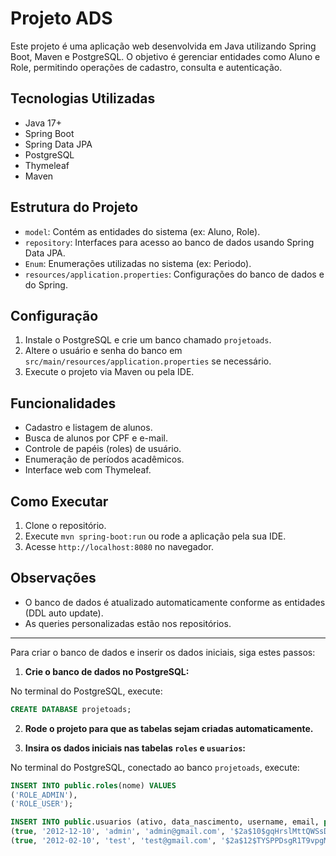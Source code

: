 # Projeto ADS

Este projeto é uma aplicação web desenvolvida em Java utilizando Spring Boot, Maven e PostgreSQL. O objetivo é gerenciar entidades como Aluno e Role, permitindo operações de cadastro, consulta e autenticação.

## Tecnologias Utilizadas

- Java 17+
- Spring Boot
- Spring Data JPA
- PostgreSQL
- Thymeleaf
- Maven

## Estrutura do Projeto

- `model`: Contém as entidades do sistema (ex: Aluno, Role).
- `repository`: Interfaces para acesso ao banco de dados usando Spring Data JPA.
- `Enum`: Enumerações utilizadas no sistema (ex: Periodo).
- `resources/application.properties`: Configurações do banco de dados e do Spring.

## Configuração

1. Instale o PostgreSQL e crie um banco chamado `projetoads`.
2. Altere o usuário e senha do banco em `src/main/resources/application.properties` se necessário.
3. Execute o projeto via Maven ou pela IDE.

## Funcionalidades

- Cadastro e listagem de alunos.
- Busca de alunos por CPF e e-mail.
- Controle de papéis (roles) de usuário.
- Enumeração de períodos acadêmicos.
- Interface web com Thymeleaf.

## Como Executar

1. Clone o repositório.
2. Execute `mvn spring-boot:run` ou rode a aplicação pela sua IDE.
3. Acesse `http://localhost:8080` no navegador.

## Observações

- O banco de dados é atualizado automaticamente conforme as entidades (DDL auto update).
- As queries personalizadas estão nos repositórios.

---
Para criar o banco de dados e inserir os dados iniciais, siga estes passos:

1. **Crie o banco de dados no PostgreSQL:**

No terminal do PostgreSQL, execute:
```sql
CREATE DATABASE projetoads;
```

2. **Rode o projeto para que as tabelas sejam criadas automaticamente.**

3. **Insira os dados iniciais nas tabelas `roles` e `usuarios`:**

No terminal do PostgreSQL, conectado ao banco `projetoads`, execute:
```sql
INSERT INTO public.roles(nome) VALUES
('ROLE_ADMIN'),
('ROLE_USER');

INSERT INTO public.usuarios (ativo, data_nascimento, username, email, password, role_id) VALUES
(true, '2012-12-10', 'admin', 'admin@gmail.com', '$2a$10$gqHrslMttQWSsDSVRTK1OehkkBiXsJ/a4z2OURU./dizwOQu5Lovu', 1),
(true, '2012-02-10', 'test', 'test@gmail.com', '$2a$12$TYSPPDsgR1T9vpgMSavOteZoqzjGVLt7rzsqKLrGL4oQdE3rWDNru', 2);
```
